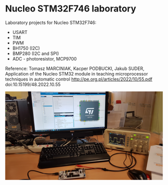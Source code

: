 # Nucleo STM32F746 laboratory

Laboratory projects for Nucleo STM32F746:
- USART 
- TIM
- PWM
- BH1750 (I2C)
- BMP280 (I2C and SPI)
- ADC - photoresistor, MCP9700

Reference:
Tomasz MARCINIAK, Kacper PODBUCKI, Jakub SUDER, Application of the Nucleo STM32 module in teaching microprocessor techniques in automatic control 
http://pe.org.pl/articles/2022/10/55.pdf doi:10.15199/48.2022.10.55 


![photo](images/photo.jpg)

